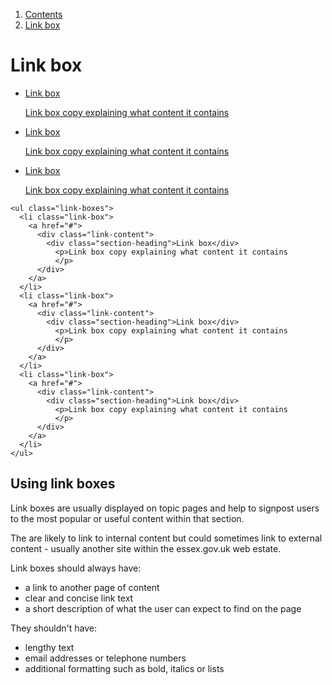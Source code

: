 <div class="breadcrumbs">
  <ol>
    <li><a href="/docs/core/contents">Contents</a></li>
    <li><a href="#">Link box</a></li>
  </ol>
</div>

# Link box

<ul class="link-boxes">
  <li class="link-box">
    <a href="#">
      <div class="link-content">
        <div class="section-heading">Link box</div>
          <p>Link box copy explaining what content it contains
          </p>
      </div>
    </a>
  </li>
  <li class="link-box">
    <a href="#">
      <div class="link-content">
        <div class="section-heading">Link box</div>
          <p>Link box copy explaining what content it contains
          </p>
      </div>
    </a>
  </li>
  <li class="link-box">
    <a href="#">
      <div class="link-content">
        <div class="section-heading">Link box</div>
          <p>Link box copy explaining what content it contains
          </p>
      </div>
    </a>
  </li>
</ul>

    <ul class="link-boxes">
      <li class="link-box">
        <a href="#">
          <div class="link-content">
            <div class="section-heading">Link box</div>
              <p>Link box copy explaining what content it contains
              </p>
          </div>
        </a>
      </li>
      <li class="link-box">
        <a href="#">
          <div class="link-content">
            <div class="section-heading">Link box</div>
              <p>Link box copy explaining what content it contains
              </p>
          </div>
        </a>
      </li>
      <li class="link-box">
        <a href="#">
          <div class="link-content">
            <div class="section-heading">Link box</div>
              <p>Link box copy explaining what content it contains
              </p>
          </div>
        </a>
      </li>
    </ul>


## Using link boxes

Link boxes are usually displayed on topic pages and help to signpost users to the most popular or useful content within that section.

The are likely to link to internal content but could sometimes link to external content - usually another site within the essex.gov.uk web estate.

Link boxes should always have:
<ul>
  <li>a link to another page of content</li>
  <li>clear and concise link text</li>
  <li>a short description of what the user can expect to find on the page</li>
</ul>
They shouldn't have:
<ul>
  <li>lengthy text</li>
  <li>email addresses or telephone numbers</li>
  <li>additional formatting such as bold, italics or lists</li>
</ul>
